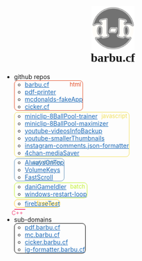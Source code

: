 <div style="text-align:center;">
  <a href="https://github.com/daniel-barbu"><img src="/img/favicon.png?" width="100px"></a>
  <h1 style="font-family:'Cooper Black 2'; margin-top:0 !important;">barbu.cf</h1>
</div>

<ul><li> github repos
  <ul class="ulBorder" style="/*transform:skew(-10deg);*/ border-color:#E34C26">
    <div class="ulText" style="color:#E34C26">html</div>
    <li> <a href="https://github.com/daniel-barbu/barbu.cf">barbu.cf</a></li>
    <li> <a href="https://github.com/daniel-barbu/pdf-printer">pdf-printer</a></li>
    <li> <a href="https://github.com/daniel-barbu/mcdonalds-fakeApp">mcdonalds-fakeApp</a></li>
    <li> <a href="https://github.com/daniel-barbu/cicker.cf">cicker.cf</a></li>
<!--  <li> <a href="https://github.com/daniel-barbu/zoom-calendar">zoom-calendar11R2</a></li>  -->
  </ul>
  <ul class="ulBorder" style="/*transform:skew(-10deg);*/ border-color:#F1E05A">
    <div class="ulText" style="color:#F1E05A">javascript</div>
    <li> <a href="https://github.com/daniel-barbu/miniclip-8BallPool-trainer">miniclip-8BallPool-trainer</a></li>
    <li> <a href="https://github.com/daniel-barbu/miniclip-8BallPool-maximizer">miniclip-8BallPool-maximizer</a></li>
    <li> <a href="https://github.com/daniel-barbu/youtube-videosInfoBackup">youtube-videosInfoBackup</a></li>
<!--  <li> <a href="https://github.com/daniel-barbu/sf36ro">sf36ro</a></li>  -->
    <li> <a href="https://github.com/daniel-barbu/youtube-smallerThumbnails">youtube-smallerThumbnails</a></li>
    <li> <a href="https://github.com/daniel-barbu/instagram-comments.json-formatter">instagram-comments.json-formatter</a></li>
    <li> <a href="https://github.com/daniel-barbu/4chan-mediaSaver">4chan-mediaSaver</a></li>
  </ul>
  <ul class="ulBorder" style="/*transform:skew(-10deg);*/ border-color:#6594B9">
    <div class="ulText" style="color:#6594B9">autohotkey</div>
    <li> <a href="https://github.com/daniel-barbu/AlwaysOnTop">AlwaysOnTop</a></li>
    <li> <a href="https://github.com/daniel-barbu/VolumeKeys">VolumeKeys</a></li>
    <li> <a href="https://github.com/daniel-barbu/FastScroll">FastScroll</a></li>
  </ul>
  <ul class="ulBorder" style="/*transform:skew(-10deg);*/ border-color:#C1F12E">
    <div class="ulText" style="color:#C1F12E">batch</div>
    <li> <a href="https://github.com/daniel-barbu/daniGameIdler">daniGameIdler</a></li>
    <li> <a href="https://github.com/daniel-barbu/windows-restart-loop">windows-restart-loop</a></li>
  </ul>
  <ul class="ulBorder" style="/*transform:skew(-10deg);*/ border-color:#FFCB2C">
    <div class="ulText" style="color:#FFCB2C">firebase</div>
    <li> <a href="https://github.com/daniel-barbu/firebaseTest">firebaseTest</a></li>
  </ul>
  <ul class="ulBorder" style="/*transform:skew(-10deg);*/ border-color:#F34B7D">
    <div class="ulText" style="color:#F34B7D">C++</div>
<!--  <li> <a href="https://github.com/daniel-barbu/proiectInfo-AdministrareSpital">proiectInfo-AdministrareSpital</a></li>  -->
<!--  <li> <a href="https://github.com/daniel-barbu/proiectInfo-ArboreGenealogic">proiectInfo-ArboreGenealogic</a></li>  -->
  </ul>
</li></ul>
<ul><li> sub-domains
  <ul class="ulBorder" style="/*transform:skew(-10deg);*/ border-color:#000000">
    <li> <a href="https://pdf.barbu.tk">pdf.barbu.cf</a></li>
    <li> <a href="https://mc.barbu.tk">mc.barbu.cf</a></li>
    <li> <a href="https://cicker.barbu.tk">cicker.barbu.cf</a></li>
<!--  <li> <a href="https://sf36.barbu.tk">sf36.barbu.cf</a></li>  -->
<!--  <li> <a href="https://orar.barbu.tk">orar.barbu.cf</a></li>  -->
    <li> <a href="https://ig-formatter.barbu.tk">ig-formatter.barbu.cf</a></li>
  </ul>
</li></ul>

<style>
  @font-face {font-family:'Cooper Black 2'; src:url(fonts/CooperBlack2.woff);}
  @font-face {font-family:'Lucida Sans Unicode'; src:url(fonts/LucidaSansUnicode.woff);}
  .markdown-body {font-family:'Lucida Sans Unicode'; font-size:19px; max-width:max-content;}
  a {color:#1E6BB8 !important;}
  .ulBorder {width:fit-content; border:1px solid; border-radius:8px; margin-bottom:3px !important; position:relative;}
  .ulText {position:absolute; right:4px; font-size:small;}
</style>
<script>
  document.getElementsByTagName("h1")[0].remove();
  document.getElementsByTagName("title")[0].textContent="barbu.cf";
  var link=document.createElement("link"); link.rel="icon"; link.href="/img/favicon.png?"; document.getElementsByTagName("head")[0].appendChild(link);
  //document.getElementsByClassName("ulBorder")[1].style.width=document.getElementsByClassName("ulBorder")[1].clientWidth*1.2+"px";
  document.getElementsByClassName("ulBorder")[0].style.width=document.getElementsByClassName("ulBorder")[1].clientWidth+"px";
  for (var i=2; i<document.getElementsByClassName("ulBorder").length; i++) document.getElementsByClassName("ulBorder")[i].style.width=document.getElementsByClassName("ulBorder")[1].clientWidth+"px";
</script>
<meta name="viewport" content="width=device-width, initial-scale=0.85, user-scalable=no" />
